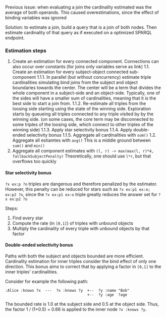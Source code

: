 Previous issue: when evaluating a join the cardinality estimated was the average of both
operands. This caused overestimations, since the effect of binding variables was ignored

Solution: to estimate a join, build a query that is a join of both nodes. Then estimate
cardinality of that query as if executed on a optimized SPARQL endpoint.

### Estimation steps

1. Create an estimation for every connected component.
   Connections can also occur over constants (for joins only variables serve as link)
   1.1. Create an estimation for every subject-object connected sub-component
        1.1.1. In parallel (but without concurrency) estimate triple cardinalities
               simulating bind joins from the subject and object boundaries towards the center.
               The center will be a term that divides the whole component in a subject-side and
               an object-side. Typically, one of the sides will have a smaller sum of
               cardinalities, meaning that it is the best side to start a join from.
        1.1.2. Re-estimate all triples from the loosing side starting using the
               state of the winning side. Exploration starts by queueing all 
               triples connected to any triple visited by by the winning side.
               (on some cases, the core term may be disconnected to some 
               triples of the loosing side, which connect to other triples of 
               the winning side) 
        1.1.3. Apply star selectivity bonus
        1.1.4. Apply double-ended selectivity bonus
        1.1.5. Aggregate all cardinalities with `sum()`
   1.2. Aggregate all estiamtes with `avg()`
        This is a middle ground between `sum()` and `min()`
2. Aggregate all component estimates with `(l, r) -> max(max(l, r)*4, fallbackSubjectPenalty)`
   Theoretically, one should use `l*r`, but that overflows too quickly

#### Star selectivity bonus

`?x ex:p ?o` triples are dangerous and therefore penalized by the estimator. 
However, this penalty can be reduced for stars such as `?x ex:p1 ex:o; ex:p2 ?o`,
since the `?x ex:p1 ex:o` triple greatly reduces the answer set for 
`?x ex:p2 ?o`

Steps:

1. Find every star
2. Compute the rate (in `[0,1]`) of triples with unbound objects
3. Multiply the cardinality of every triple with unbound objects by that factor 

#### Double-ended selectivity bonus

Paths with both the subject and objects bounded are more efficient. Cardinality 
estimation for inner triples consider the bind effect of only one direction. 
This bonus aims to correct that by applying a factor in `[0,1]` to the inner 
triples' cardinalities.  

Consider for example the following path:
```
:Alice :knows ?x  ---  ?x :knows ?y  +--  ?y :name "Bob"
                                     +--  ?y :age  ?age 
```

The bounded rate is 1.0 at the subject side and 0.5 at the object side. 
Thus, the factor 1 / (1+0.5) = 0.66 is applied to the inner node `?x :knows ?y`.


